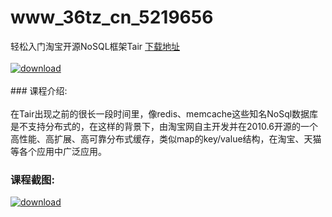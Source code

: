 # www_36tz_cn_5219656
轻松入门淘宝开源NoSQL框架Tair
[下载地址](http://www.36tz.cn/article/5219656 "下载地址")
<br/></br>[![download](http://36tz.cn/muke_img/2021_04_1-71-300x163.png "下载地址")](http://www.36tz.cn/article/5219656 "下载地址")
<br/></br>### 课程介绍:<br/></br>在Tair出现之前的很长一段时间里，像redis、memcache这些知名NoSql数据库是不支持分布式的，在这样的背景下，由淘宝网自主开发并在2010.6开源的一个高性能、高扩展、高可靠分布式缓存，类似map的key/value结构，在淘宝、天猫等各个应用中广泛应用。

### 课程截图:
[![download](http://36tz.cn/muke_img/2021_04_2-76.png "下载地址")](http://www.36tz.cn/article/5219656 "下载地址")
